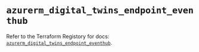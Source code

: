 # `azurerm_digital_twins_endpoint_eventhub`

Refer to the Terraform Registory for docs: [`azurerm_digital_twins_endpoint_eventhub`](https://www.terraform.io/docs/providers/azurerm/r/digital_twins_endpoint_eventhub).
